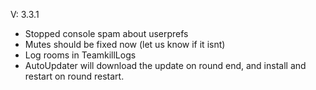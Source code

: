 V: 3.3.1
 - Stopped console spam about userprefs
 - Mutes should be fixed now (let us know if it isnt)
 - Log rooms in TeamkillLogs
 - AutoUpdater will download the update on round end, and install and restart on round restart.